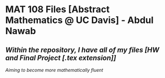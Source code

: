 # MAT 108 Files [Abstract Mathematics @ UC Davis] - Abdul Nawab
## *Within the repository, I have all of my files [HW and Final Project [.tex extension]]*
*Aiming to become more mathematically fluent*
